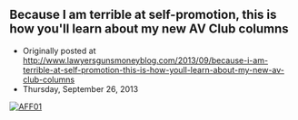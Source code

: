 ## Because I am terrible at self-promotion, this is how you'll learn about my new AV Club columns

 * Originally posted at http://www.lawyersgunsmoneyblog.com/2013/09/because-i-am-terrible-at-self-promotion-this-is-how-youll-learn-about-my-new-av-club-columns
 * Thursday, September 26, 2013

[![AFF01](http://lawyersgunsmon.wpengine.com/wp-content/uploads/2013/09/AFF01.png "AFF01")](http://lawyersgunsmon.wpengine.com/wp-content/uploads/2013/09/AFF01.png)